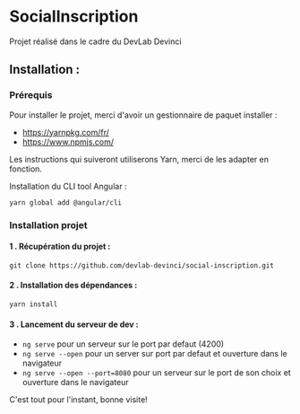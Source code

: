 # SocialInscription

Projet réalisé dans le cadre du DevLab Devinci

## Installation : 

### Prérequis
Pour installer le projet, merci d'avoir un gestionnaire de paquet installer  : 
 - https://yarnpkg.com/fr/ 
 - https://www.npmjs.com/

 Les instructions qui suiveront utiliserons Yarn, merci de les adapter en fonction.

Installation du CLI tool Angular : 

`
yarn global add @angular/cli
`

### Installation projet

 #### 1 . Récupération du projet : 

`
git clone https://github.com/devlab-devinci/social-inscription.git
`
 
 #### 2 . Installation des dépendances : 

 `
 yarn install
 `

 #### 3 . Lancement du serveur de dev : 

 - `ng serve` pour un serveur sur le port par defaut (4200)
 - `ng serve --open` pour un server sur port par defaut et ouverture dans le navigateur 
 - `ng serve --open --port=8080` pour un serveur sur le port de son choix et ouverture dans le navigateur
 


 C'est tout pour l'instant, bonne visite!
 









